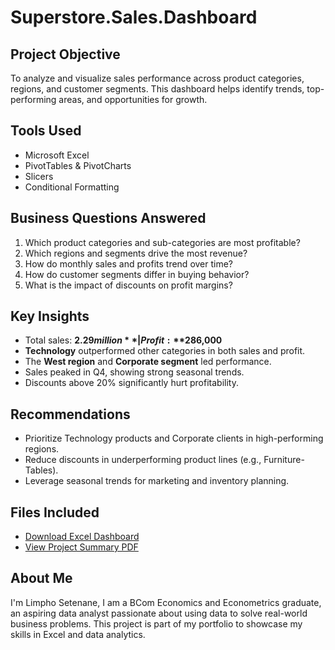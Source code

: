 # Superstore.Sales.Dashboard
## Project Objective
To analyze and visualize sales performance across product categories, regions, and customer segments. This dashboard helps identify trends, top-performing areas, and opportunities for growth.
## Tools Used
- Microsoft Excel
- PivotTables & PivotCharts
- Slicers
- Conditional Formatting
## Business Questions Answered
1. Which product categories and sub-categories are most profitable?
2. Which regions and segments drive the most revenue?
3. How do monthly sales and profits trend over time?
4. How do customer segments differ in buying behavior?
5. What is the impact of discounts on profit margins?
## Key Insights
- Total sales: **$2.29 million** | Profit: **$286,000**
- **Technology** outperformed other categories in both sales and profit.
- The **West region** and **Corporate segment** led performance.
- Sales peaked in Q4, showing strong seasonal trends.
- Discounts above 20% significantly hurt profitability.
## Recommendations
- Prioritize Technology products and Corporate clients in high-performing regions.
- Reduce discounts in underperforming product lines (e.g., Furniture-Tables).
- Leverage seasonal trends for marketing and inventory planning.
## Files Included
-  [Download Excel Dashboard](https://github.com/Limpho26/Superstore.Sales.Dashboard/raw/main/Superstore_Sales_Dashboard.xlsx)  
-  [View Project Summary PDF](https://github.com/Limpho26/Superstore.Sales.Dashboard/raw/main/Superstore_Sales_Dashboard_Project_Summary.pdf)
## About Me
I'm Limpho Setenane, I am a BCom Economics and Econometrics graduate, an aspiring data analyst passionate about using data to solve real-world business problems. This project is part of my portfolio to showcase my skills in Excel and data analytics.
